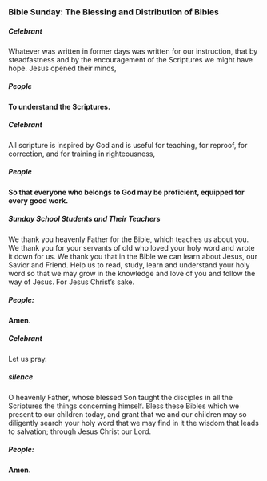 ### Bible Sunday: The Blessing and Distribution of Bibles
##### Celebrant
Whatever was written in former days was written for our instruction, that by steadfastness and by the encouragement of the Scriptures we might have hope.  Jesus opened their minds,

##### **People**
**To understand the Scriptures.**

##### Celebrant
All scripture is inspired by God and is useful for teaching, for reproof, for correction, and for training in righteousness,

##### **People**
**So that everyone who belongs to God may be proficient, equipped for every good work.**

##### Sunday School Students and Their Teachers
We thank you heavenly Father for the Bible, which teaches us about you. We thank you for your servants of old who loved your holy word and wrote it down for us.  We thank you that in the Bible we can learn about Jesus, our Savior and Friend.  Help us to read, study, learn and understand your holy word so that we may grow in the knowledge and love of you and follow the way of Jesus.  For Jesus Christ’s sake.

##### **People:**
**Amen.**

##### Celebrant
Let us pray.
##### silence
O heavenly Father, whose blessed Son taught the disciples in all the Scriptures the things concerning himself.  Bless these Bibles which we present to our children today, and grant that we and our children may so diligently search your holy word that we may find in it the wisdom that leads to salvation; through Jesus Christ our Lord.

##### **People:**
**Amen.**
